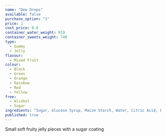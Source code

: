 ```yaml
---
name: "Dew Drops"
available: false
purchase_option: "1"
price: 1
cost_price: 0.6
container_water_weight: 919
container_sweets_weight: 740
type: 
  - Gummy
  - Jelly
flavour: 
  - Mixed Fruit
colour: 
  - Black
  - Green
  - Orange
  - Rainbow
  - Red
  - Yellow
free: 
  - Alcohol
  - Sugar
ingredients: "Sugar, Glucose Syrup, Maize Starch, Water, Citric Acid, Flavourings, Natural Colours: Anthocyanins, Curcumin, Capsanthin, Vegetable Concentrates (Nettle, Spinach)"
published: true
---
```

Small soft fruity jelly pieces with a sugar coating